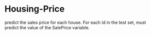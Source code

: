 # Housing-Price

predict the sales price for each house. For each Id in the test set, must predict the value of the SalePrice variable.
